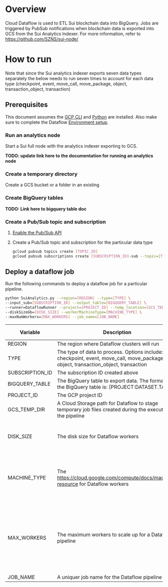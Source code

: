 # Overview

Cloud Dataflow is used to ETL Sui blockchain data into BigQuery. Jobs are triggered by PubSub notifications when blockchain data is exported into GCS from the Sui Analytics Indexer. For more information, refer to https://github.com/SZNS/sui-node/

# How to run

Note that since the Sui analytics indexer exports seven data types separately the below needs to run seven times to account for each data type (checkpoint, event, move_call, move_package, object, transaction_object, transaction)

## Prerequisites

This document assumes the [GCP CLI](https://cloud.google.com/sdk/docs/install-sdk) and [Python](https://www.python.org/downloads/) are installed. Also make sure to complete the Dataflow [Environment setup](https://cloud.google.com/dataflow/docs/quickstarts/create-pipeline-python#set-up-your-environment).

### Run an analytics node

Start a Sui full node with the analytics indexer exporting to GCS.

**TODO: update link here to the documentation for running an analytics node**

### Create a temporary directory

Create a GCS bucket or a folder in an existing 

### Create BigQuery tables

**TODO: Link here to bigquery table doc**

### Create a Pub/Sub topic and subscription

1. [Enable the Pub/Sub API](https://cloud.google.com/storage/docs/reporting-changes#before-you-begin)
2. Create a Pub/Sub topic and subscription for the particular data type
    
    ```bash
    gcloud pubsub topics create [TOPIC_ID]
    gcloud pubsub subscriptions create [SUBSCRIPTION_ID]-sub --topic=[TOPIC_ID]
    ```
    

## Deploy a dataflow job

Run the following commands to deploy a dataflow job for a particular pipeline.

```bash
python SuiAnalytics.py --region=[REGION] --type=[TYPE] \
--input_sub=[SUBSCRIPTION_ID] --output_table=[BIGQUERY_TABLE] \
--runner=DataflowRunner --project=[PROJECT_ID] --temp_location=[GCS_TEMP_DIR] \
--diskSizeGb=[DISK_SIZE] --workerMachineType=[MACHINE_TYPE] \
--maxNumWorkers=[MAX_WORKERS] --job_name=[JOB_NAME]
```

| Variable | Description | Recommended value |
| --- | --- | --- |
| REGION | The region where Dataflow clusters will run |  |
| TYPE | The type of data to process. Options include: checkpoint, event, move_call, move_package, object, transaction_object, transaction |  |
| SUBSCRIPTION_ID | The subscription ID created above |  |
| BIGQUERY_TABLE | The BigQuery table to export data. The format for the BigQuery table is: [PROJECT:DATASET.TABLE] |  |
| PROJECT_ID | The GCP project ID |  |
| GCS_TEMP_DIR | A Cloud Storage path for Dataflow to stage temporary job files created during the execution of the pipeline |  |
| DISK_SIZE | The disk size for Dataflow workers | 20, since machines are not utilizing persistent disk space |
| MACHINE_TYPE | The https://cloud.google.com/compute/docs/machine-resource for Dataflow workers | For type object = n2-highcpu-16 <p> For other types = n1-standard-4 |
| MAX_WORKERS | The maximum workers to scale up for a Dataflow pipeline | 10, it tends to be costly and takes time to spin up/down workers. We suggest updating MACHINE_TYPE if the current latency is undesirable |
| JOB_NAME | A uniquer job name for the Dataflow pipeline |  |

